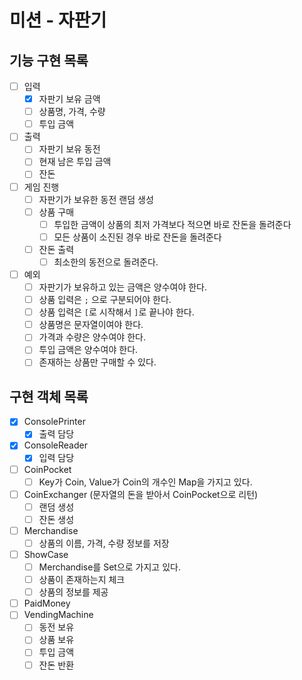 # 미션 - 자판기

## 기능 구현 목록
- [ ] 입력
  - [X] 자판기 보유 금액
  - [ ] 상품명, 가격, 수량 
  - [ ] 투입 금액
- [ ] 출력
  - [ ] 자판기 보유 동전
  - [ ] 현재 남은 투입 금액
  - [ ] 잔돈
- [ ] 게임 진행
  - [ ] 자판기가 보유한 동전 랜덤 생성
  - [ ] 상품 구매
    - [ ] 투입한 금액이 상품의 최저 가격보다 적으면 바로 잔돈을 돌려준다
    - [ ] 모든 상품이 소진된 경우 바로 잔돈을 돌려준다
  - [ ] 잔돈 출력
    - [ ] 최소한의 동전으로 돌려준다.
- [ ] 예외
  - [ ] 자판기가 보유하고 있는 금액은 양수여야 한다.
  - [ ] 상품 입력은 `;` 으로 구분되어야 한다.
  - [ ] 상품 입력은 `[`로 시작해서 `]`로 끝나야 한다.
  - [ ] 상품명은 문자열이여야 한다.
  - [ ] 가격과 수량은 양수여야 한다.
  - [ ] 투입 금액은 양수여야 한다.
  - [ ] 존재하는 상품만 구매할 수 있다.

## 구현 객체 목록
- [X] ConsolePrinter
  - [X] 출력 담당
- [X] ConsoleReader
  - [X] 입력 담당
- [ ] CoinPocket
  - [ ] Key가 Coin, Value가 Coin의 개수인 Map을 가지고 있다.
- [ ] CoinExchanger (문자열의 돈을 받아서 CoinPocket으로 리턴)
  - [ ] 랜덤 생성
  - [ ] 잔돈 생성
- [ ] Merchandise
  - [ ] 상품의 이름, 가격, 수량 정보를 저장
- [ ] ShowCase
  - [ ] Merchandise를 Set으로 가지고 있다.
  - [ ] 상품이 존재하는지 체크
  - [ ] 상품의 정보를 제공
- [ ] PaidMoney
- [ ] VendingMachine
  - [ ] 동전 보유
  - [ ] 상품 보유
  - [ ] 투입 금액
  - [ ] 잔돈 반환